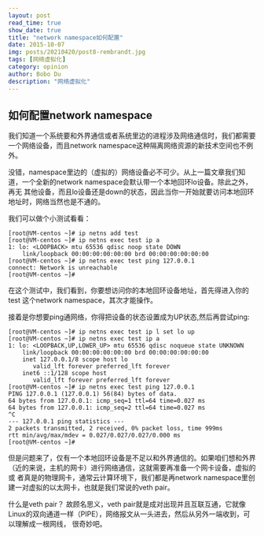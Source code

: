 ```yaml
---
layout: post
read_time: true
show_date: true
title: "network namespace如何配置"
date: 2015-10-07
img: posts/20210420/post8-rembrandt.jpg
tags: [网络虚拟化]
category: opinion
author: Bobo Du
description: "网络虚拟化"
---
```

## 如何配置network namespace
我们知道一个系统要和外界通信或者系统里边的进程涉及网络通信时，我们都需要一个网络设备，而且network namespace这种隔离网络资源的新技术空间也不例外。

没错，namespace里边的（虚拟的）网络设备必不可少。从上一篇文章我们知道，一个全新的network namespace会默认带一个本地回环lo设备。除此之外，再无
其他设备，而且lo设备还是down的状态，因此当你一开始就要访问本地回环地址时，网络当然也是不通的。

我们可以做个小测试看看：
```
[root@VM-centos ~]# ip netns add test
[root@VM-centos ~]# ip netns exec test ip a
1: lo: <LOOPBACK> mtu 65536 qdisc noop state DOWN 
    link/loopback 00:00:00:00:00:00 brd 00:00:00:00:00:00
[root@VM-centos ~]# ip netns exec test ping 127.0.0.1
connect: Network is unreachable
[root@VM-centos ~]# 
```
在这个测试中，我们看到，你要想访问你的本地回环设备地址，首先得进入你的test 这个network namespace，其次才能操作。

接着是你想要ping通网络，你得把设备的状态设置成为UP状态,然后再尝试ping:
```
[root@VM-centos ~]# ip netns exec test ip l set lo up
[root@VM-centos ~]# ip netns exec test ip a 
1: lo: <LOOPBACK,UP,LOWER_UP> mtu 65536 qdisc noqueue state UNKNOWN 
    link/loopback 00:00:00:00:00:00 brd 00:00:00:00:00:00
    inet 127.0.0.1/8 scope host lo
       valid_lft forever preferred_lft forever
    inet6 ::1/128 scope host 
       valid_lft forever preferred_lft forever
[root@VM-centos ~]# ip netns exec test ping 127.0.0.1
PING 127.0.0.1 (127.0.0.1) 56(84) bytes of data.
64 bytes from 127.0.0.1: icmp_seq=1 ttl=64 time=0.027 ms
64 bytes from 127.0.0.1: icmp_seq=2 ttl=64 time=0.027 ms
^C
--- 127.0.0.1 ping statistics ---
2 packets transmitted, 2 received, 0% packet loss, time 999ms
rtt min/avg/max/mdev = 0.027/0.027/0.027/0.000 ms
[root@VM-centos ~]# 
```

但是问题来了，仅有一个本地回环设备是不足以和外界通信的。如果咱们想和外界（近的来说，主机的网卡）进行网络通信，这就需要再准备一个网卡设备，虚拟的或
者真是的物理网卡，通常云计算环境下，我们都是再network namespace里创建一对虚拟的以太网卡，也就是我们常说的veth pair。

什么是veth pair？
故顾名思义，veth pair就是成对出现并且互联互通，它就像Linux的双向通道一样（PIPE），网络报文从一头进去，然后从另外一端收到，可以理解成一根网线，
很奇妙吧。


